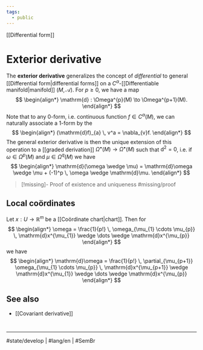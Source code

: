 ```yaml
---
tags:
  - public
---
```

[[Differential form]]
# Exterior derivative

The **exterior derivative** generalizes the concept of _differential_ to general [[Differential form|differential forms]] on a $C^\alpha$-[[Differentiable manifold|manifold]] $(M, \mathscr{A})$.
For $p \geq 0$, we have a map
$$
\begin{align*}
\mathrm{d} : \Omega^{p}(M) \to \Omega^{p+1}(M).
\end{align*}
$$
Note that to any 0-form, i.e. continuous function $f \in C^\alpha(M)$, we can naturally associate a 1-form by the
$$
\begin{align*}
(\mathrm{d}f)_{a} \, v^a = \nabla_{v}f.
\end{align*}
$$
The general exterior derivative is then the unique extension of this operation to a [[graded derivation]] $\Omega^\bullet(M) \to \Omega^\bullet(M)$ such that $\mathrm{d}^2 = 0$, i.e. if $\omega \in \Omega^p(M)$ and $\mu \in \Omega^q(M)$ we have
$$
\begin{align*}
\mathrm{d}(\omega \wedge \mu) = \mathrm{d}\omega \wedge \mu + (-1)^p \, \omega \wedge \mathrm{d}\mu.
\end{align*}
$$

> [!missing]- Proof of existence and uniqueness
> #missing/proof

## Local coördinates

Let $x : U \to \mathbb{R}^m$ be a [[Coördinate chart|chart]]. Then for
$$
\begin{align*}
\omega = \frac{1}{p!} \, \omega_{\mu_{1} \cdots \mu_{p}} \, \mathrm{d}x^{\mu_{1}} \wedge \dots \wedge \mathrm{d}x^{\mu_{p}}
\end{align*}
$$
we have
$$
\begin{align*}
\mathrm{d}\omega = \frac{1}{p!} \, \partial_{\mu_{p+1}} \omega_{\mu_{1} \cdots \mu_{p}} \, \mathrm{d}x^{\mu_{p+1}} \wedge \mathrm{d}x^{\mu_{1}} \wedge \dots \wedge \mathrm{d}x^{\mu_{p}}
\end{align*}
$$

## See also

- [[Covariant derivative]]

#
---
#state/develop | #lang/en | #SemBr
